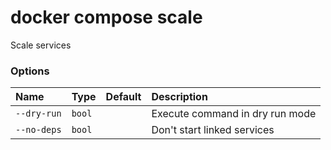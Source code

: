 # docker compose scale

<!---MARKER_GEN_START-->
Scale services 

### Options

| Name        | Type   | Default | Description                     |
|:------------|:-------|:--------|:--------------------------------|
| `--dry-run` | `bool` |         | Execute command in dry run mode |
| `--no-deps` | `bool` |         | Don't start linked services     |


<!---MARKER_GEN_END-->

